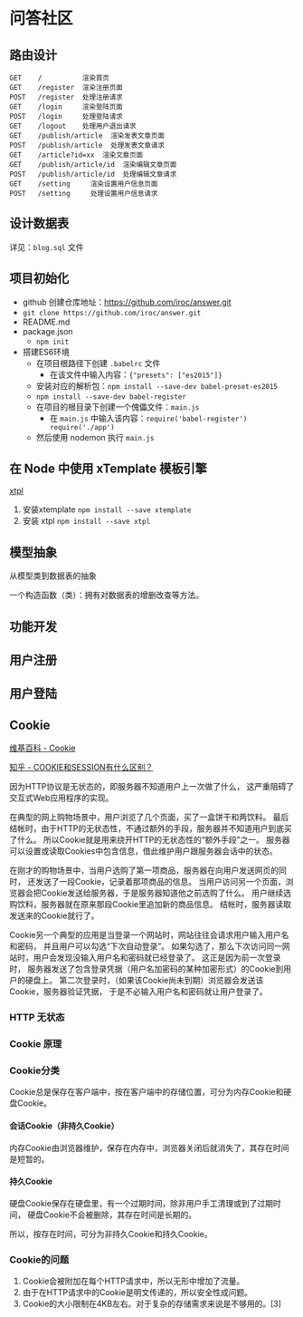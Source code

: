 # 问答社区

## 路由设计

```
GET    /          渲染首页
GET    /register  渲染注册页面
POST   /register  处理注册请求
GET    /login     渲染登陆页面
POST   /login     处理登陆请求
GET    /logout    处理用户退出请求
GET    /publish/article  渲染发表文章页面
POST   /publish/article  处理发表文章请求
GET    /article?id=xx  渲染文章页面
GET    /publish/article/id  渲染编辑文章页面
POST   /publish/article/id  处理编辑文章请求
GET    /setting     渲染设置用户信息页面
POST   /setting     处理设置用户信息请求
```

## 设计数据表

详见：`blog.sql` 文件

## 项目初始化

- github 创建仓库地址：https://github.com/iroc/answer.git
- `git clone https://github.com/iroc/answer.git`
- README.md
- package.json
  + `npm init`
- 搭建ES6环境
  + 在项目根路径下创建 `.babelrc` 文件
    * 在该文件中输入内容：`{"presets": ["es2015"]}`
  + 安装对应的解析包：`npm install --save-dev babel-preset-es2015`
  + `npm install --save-dev babel-register`
  + 在项目的根目录下创建一个傀儡文件：`main.js`
    * 在 `main.js` 中输入该内容：`require('babel-register')  require('./app')`
  + 然后使用 nodemon  执行 `main.js`

## 在 Node 中使用 xTemplate 模板引擎

[xtpl](https://github.com/xtemplate/xtpl)

1. 安装xtemplate `npm install --save xtemplate`
2. 安装 xtpl `npm install --save xtpl`

## 模型抽象

从模型类到数据表的抽象

一个构造函数（类）：拥有对数据表的增删改查等方法。

## 功能开发

## 用户注册

## 用户登陆

## Cookie

[维基百科 - Cookie](https://zh.wikipedia.org/wiki/Cookie)

[知乎 - COOKIE和SESSION有什么区别？](https://www.zhihu.com/question/19786827)

因为HTTP协议是无状态的，即服务器不知道用户上一次做了什么，
这严重阻碍了交互式Web应用程序的实现。

在典型的网上购物场景中，用户浏览了几个页面，买了一盒饼干和两饮料。
最后结帐时，由于HTTP的无状态性，不通过额外的手段，服务器并不知道用户到底买了什么。
所以Cookie就是用来绕开HTTP的无状态性的“额外手段”之一。
服务器可以设置或读取Cookies中包含信息，借此维护用户跟服务器会话中的状态。

在刚才的购物场景中，当用户选购了第一项商品，服务器在向用户发送网页的同时，
还发送了一段Cookie，记录着那项商品的信息。
当用户访问另一个页面，浏览器会把Cookie发送给服务器，于是服务器知道他之前选购了什么。
用户继续选购饮料，服务器就在原来那段Cookie里追加新的商品信息。
结帐时，服务器读取发送来的Cookie就行了。

Cookie另一个典型的应用是当登录一个网站时，网站往往会请求用户输入用户名和密码，
并且用户可以勾选“下次自动登录”。
如果勾选了，那么下次访问同一网站时，用户会发现没输入用户名和密码就已经登录了。
这正是因为前一次登录时，
服务器发送了包含登录凭据（用户名加密码的某种加密形式）的Cookie到用户的硬盘上。
第二次登录时，（如果该Cookie尚未到期）浏览器会发送该Cookie，服务器验证凭据，
于是不必输入用户名和密码就让用户登录了。

### HTTP 无状态

### Cookie 原理

### Cookie分类

Cookie总是保存在客户端中，按在客户端中的存储位置，可分为内存Cookie和硬盘Cookie。

#### 会话Cookie（非持久Cookie）

内存Cookie由浏览器维护，保存在内存中，浏览器关闭后就消失了，其存在时间是短暂的。

#### 持久Cookie

硬盘Cookie保存在硬盘里，有一个过期时间，除非用户手工清理或到了过期时间，
硬盘Cookie不会被删除，其存在时间是长期的。

所以，按存在时间，可分为非持久Cookie和持久Cookie。

### Cookie的问题

1. Cookie会被附加在每个HTTP请求中，所以无形中增加了流量。
2. 由于在HTTP请求中的Cookie是明文传递的，所以安全性成问题。
3. Cookie的大小限制在4KB左右。对于复杂的存储需求来说是不够用的。[3]

